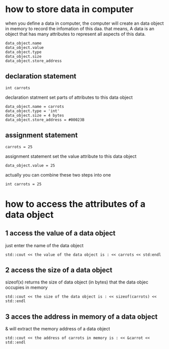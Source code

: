 # how to store data in computer
when you define a data in computer, the computer will create an data object in memory to record the infomation of this daa. that means, A data is an object that has many attributes to represent all aspects of this data.
~~~
data_object.name
data_object.value
data_object.type
data_object.size
data_object.store_address
~~~

## declaration statement
~~~
int carrots
~~~
declaration statment set parts of attributes to this data object
~~~
data_object.name = carrots
data_object.type = 'int'
data_object.size = 4 bytes
data_object.store_address = #00023B
~~~

## assignment statement
~~~
carrots = 25
~~~

assignment statement set the value attribute to this data object

~~~
data_object.value = 25
~~~

actually you can combine these two steps into one
~~~
int carrots = 25
~~~

# how to access the attributes of a data object

## 1 access the value of a data object
just enter the name of the data object
~~~
std::cout << the value of the data object is : << carrots << std:endl
~~~

## 2 access the size of a data object
sizeof(x) returns the size of data object (in bytes) that the data objec occupies in memory
~~~
std::cout << the size of the data object is : << sizeof(carrots) << std::endl
~~~

## 3 acces the address in memory of a data object
& will extract the memory address of a data object
~~~
std::cout << the address of carrots in memory is : << &carrot << std::endl
~~~
